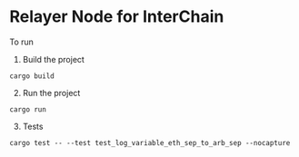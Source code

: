 # Relayer Node for InterChain

To run 

1. Build the project
```
cargo build
```

2. Run the project
```
cargo run
```

3. Tests

```
cargo test -- --test test_log_variable_eth_sep_to_arb_sep --nocapture
```